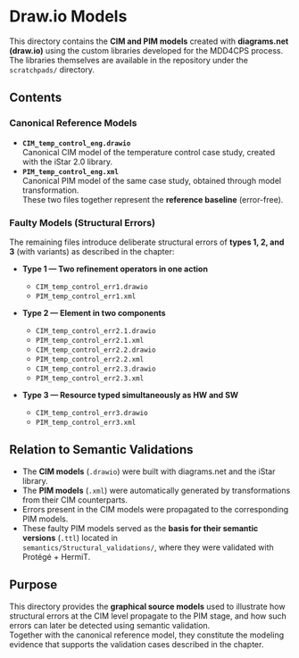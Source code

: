 # Draw.io Models

This directory contains the **CIM and PIM models** created with **diagrams.net (draw.io)** using the custom libraries developed for the MDD4CPS process.  
The libraries themselves are available in the repository under the `scratchpads/` directory.

## Contents

### Canonical Reference Models
- **`CIM_temp_control_eng.drawio`**  
  Canonical CIM model of the temperature control case study, created with the iStar 2.0 library.  
- **`PIM_temp_control_eng.xml`**  
  Canonical PIM model of the same case study, obtained through model transformation.  
  These two files together represent the **reference baseline** (error-free).

### Faulty Models (Structural Errors)
The remaining files introduce deliberate structural errors of **types 1, 2, and 3** (with variants) as described in the chapter:

- **Type 1 — Two refinement operators in one action**  
  - `CIM_temp_control_err1.drawio`  
  - `PIM_temp_control_err1.xml`

- **Type 2 — Element in two components**  
  - `CIM_temp_control_err2.1.drawio`  
  - `PIM_temp_control_err2.1.xml`  
  - `CIM_temp_control_err2.2.drawio`  
  - `PIM_temp_control_err2.2.xml`  
  - `CIM_temp_control_err2.3.drawio`  
  - `PIM_temp_control_err2.3.xml`

- **Type 3 — Resource typed simultaneously as HW and SW**  
  - `CIM_temp_control_err3.drawio`  
  - `PIM_temp_control_err3.xml`

## Relation to Semantic Validations

- The **CIM models** (`.drawio`) were built with diagrams.net and the iStar library.  
- The **PIM models** (`.xml`) were automatically generated by transformations from their CIM counterparts.  
- Errors present in the CIM models were propagated to the corresponding PIM models.  
- These faulty PIM models served as the **basis for their semantic versions** (`.ttl`) located in  
  `semantics/Structural_validations/`, where they were validated with Protégé + HermiT.

## Purpose

This directory provides the **graphical source models** used to illustrate how structural errors at the CIM level propagate to the PIM stage, and how such errors can later be detected using semantic validation.  
Together with the canonical reference model, they constitute the modeling evidence that supports the validation cases described in the chapter.

